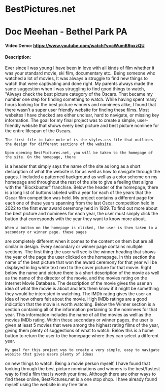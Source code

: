 # BestPictures.net
# Doc Meehan - Bethel Park PA
#### Video Demo:  https://www.youtube.com/watch?v=cWumBRpxzQU
#### Description:
  Ever since I was young I have been in love with all kinds of film whether it was your standard movie,
ski film, documentary etc.. Being someone who watched a lot of movies, It was always a struggle to find
new things to watch that were captivating and done right. My parents always made the same suggestion
when I was struggling to find good things to watch, "Always check the best picture category of the Oscars.
That became my number one step for finding something to watch. While having spent many hours looking for
the best picture winners and nominees alike, I found that there wasn't a super user friendly website for finding
these films. Most websites I have checked are either unclear, hard to navigate, or missing key information.
The goal for my final project was to create a simple, user-friendly website that shows every best picture and
best picture nominee for the entire lifespan of the Oscars.

    The first file to take note of is the styles.css file that outlines the design for different sections of the website.

    Upon opening BestPictures.net, you will be taken to the homepage of the site. On the homepage, there
is a header that simply says the name of the site as long as a short description of what the website is for
as well as how to navigate through the pages. I included a patterned background as well as a color scheme on my homepage and
throughout the rest of the site to give a feeling that aligns with the "Blockbuster" franchise. Below the header of the
homepage, there is a long list of buttons labeled with a year for each of the years that the Oscar film competition was held.
My project contains a different page for each one of these years spanning from the last Oscar competition held in 2022 to the
first ever award ceremony held in 1929. To find out more about the best picture and nominees for each year, the user must
simply click the button that corresponds with the year they want to know more about.


    When a button on the homepage is clicked, the user is then taken to a secondary or winner page. these pages
are completely different when it comes to the content on them but are all similar in design. Every secondary or winner
page contains multiple sections. The first thing the user will see is the winner heading that shows the year of the page
the user clicked on the homepage. In this section the name of the best picture that won the award ceremony for that year
will be displayed in big white text next to the cover picture for that movie. Right below the name and picture there is
a short description of the movie as well as the name of the director of the movie, and the movies rating on the Internet
Movie Database. The description of the movie gives the user an idea of what the movie is about and lets them know
if it might be something they would be interested in watching. The IMDb rating gives the user an idea of how others
felt about the movie. High IMDb ratings are a good indication that the movie is worth watching. Below the Winner
section is a section containing all of the information pertaining to the nominees for that year. This information
includes the name of all the movies as well as the movies IMDb rating. Within these secondary or winner pages, the user is
given at least 5 movies that were among the highest rating films of the year, giving them plenty of suggestions of what
to watch. Below this is a home button to return the user to the homepage where they can select a different year.


    My goal for this project was to create a very simple, easy to navigate website that gives users plenty of ideas
on new things to watch. Being a movie person myself, I have found that looking through the best picture nominations
and winners is the best/fastest way to find a film that is worth your time. Although there are other ways to find these
online, BestPictures.net is a one stop shop. I have already found myself using the website in my free time.
